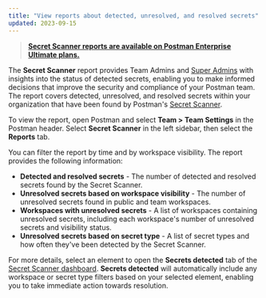 ```yaml
---
title: "View reports about detected, unresolved, and resolved secrets"
updated: 2023-09-15
---
```


> **[Secret Scanner reports are available on Postman Enterprise Ultimate plans.](https://www.postman.com/pricing/)**

The **Secret Scanner** report provides Team Admins and [Super Admins](/docs/collaborating-in-postman/roles-and-permissions/#team-roles) with insights into the status of detected secrets, enabling you to make informed decisions that improve the security and compliance of your Postman team. The report covers detected, unresolved, and resolved secrets within your organization that have been found by Postman's [Secret Scanner](/docs/administration/managing-your-team/secret-scanner/).

To view the report, open Postman and select **Team > Team Settings** in the Postman header. Select **Secret Scanner** in the left sidebar, then select the **Reports** tab.

You can filter the report by time and by workspace visibility. The report provides the following information:

* **Detected and resolved secrets** - The number of detected and resolved secrets found by the Secret Scanner.
* **Unresolved secrets based on workspace visibility** - The number of unresolved secrets found in public and team workspaces.
* **Workspaces with unresolved secrets** - A list of workspaces containing unresolved secrets, including each workspace's number of unresolved secrets and visibility status.
* **Unresolved secrets based on secret type** - A list of secret types and how often they've been detected by the Secret Scanner.

For more details, select an element to open the **Secrets detected** tab of the [Secret Scanner dashboard](https://go.postman.co/settings/team/secret-scanner/findings). **Secrets detected** will automatically include any workspace or secret type filters based on your selected element, enabling you to take immediate action towards resolution.

